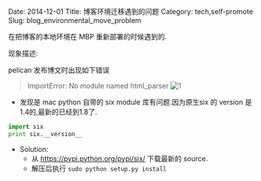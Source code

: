 Date: 2014-12-01
Title: 博客环境迁移遇到的问题
Category: tech,self-promote
Slug: blog_environmental_move_problem

在把博客的本地环境在 MBP 重新部署的时候遇到的.

现象描述:

pelican 发布博文时出现如下错误
> ImportError: No module named html_parser
> ![1](https://raw.githubusercontent.com/Saerdna/saerdna.github.io/master/pic/pelican_error.png)

* 发现是 mac python 自带的 six module 库有问题.因为原生six 的 version 是1.4的,最新的已经到1.8了.

```Python
import six
print six.__version__
```

* Solution:
	* 从 https://pypi.python.org/pypi/six/ 下载最新的 source. 
	* 解压后执行 <code>sudo python setup.py install</code>



